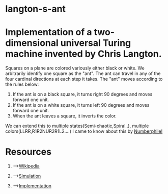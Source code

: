 # langton-s-ant
# Implementation of a two-dimensional universal Turing machine invented by Chris Langton.
Squares on a plane are colored variously either black or white. We arbitrarily identify one square as the "ant". The ant can travel in any of the four cardinal directions at each step it takes. The "ant" moves according to the rules below:

1) If the ant is on a black square, it turns right 90 degrees and moves forward one unit.
2) If the ant is on a white square, it turns left 90 degrees and moves forward one unit.
3) When the ant leaves a square, it inverts the color.


We can extend this to multiple states(Semi-chaotic,Spiral..), multiple colors(LLRR,R1R2NUR2R1L2....)
I came to know about this by [Numberphile!](https://www.youtube.com/watch?v=NWBToaXK5T0)
# Resources
1) -->[Wikipedia](https://en.wikipedia.org/wiki/Langton%27s_ant)


2) -->[Simulation](http://www.langtonant.com/)

3) -->[Implementation](https://rosettacode.org/wiki/Langton%27s_ant)
